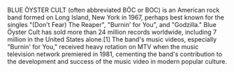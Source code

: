 BLUE ÖYSTER CULT (often abbreviated BÖC or BOC) is an American rock band formed on Long Island, New York in 1967, perhaps best known for the singles "(Don't Fear) The Reaper", "Burnin' for You", and "Godzilla." Blue Öyster Cult has sold more than 24 million records worldwide, including 7 million in the United States alone.[1] The band's music videos, especially "Burnin' for You," received heavy rotation on MTV when the music television network premiered in 1981, cementing the band's contribution to the development and success of the music video in modern popular culture.
